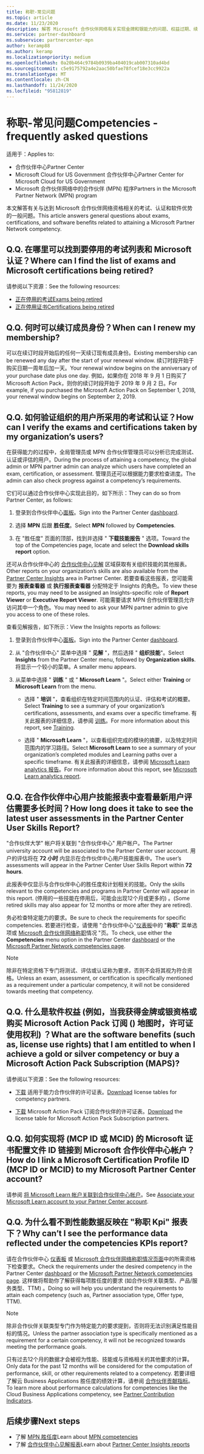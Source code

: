 ```yaml
---
title: 称职-常见问题
ms.topic: article
ms.date: 11/23/2020
description: 解答 Microsoft 合作伙伴网络有关实现金牌和银能力的问题、权益过期、续订和激活 Azure、cloud、Visual Studio 和技术和支持权益的许可证
ms.service: partner-dashboard
ms.subservice: partnercenter-mpn
author: keramp88
ms.author: keramp
ms.localizationpriority: medium
ms.openlocfilehash: 0a20b464c9784b0939ba404019cab007310ad4bd
ms.sourcegitcommit: c5e9175792a4e2aac50bfae78fcef18e3cc9922a
ms.translationtype: MT
ms.contentlocale: zh-CN
ms.lasthandoff: 11/24/2020
ms.locfileid: "95812819"
---
```

# <a name="competencies---frequently-asked-questions"></a><span data-ttu-id="e10be-103">称职-常见问题</span><span class="sxs-lookup"><span data-stu-id="e10be-103">Competencies - frequently asked questions</span></span>

<span data-ttu-id="e10be-104">适用于：</span><span class="sxs-lookup"><span data-stu-id="e10be-104">Applies to:</span></span>

- <span data-ttu-id="e10be-105">合作伙伴中心</span><span class="sxs-lookup"><span data-stu-id="e10be-105">Partner Center</span></span>
- <span data-ttu-id="e10be-106">Microsoft Cloud for US Government 合作伙伴中心</span><span class="sxs-lookup"><span data-stu-id="e10be-106">Partner Center for Microsoft Cloud for US Government</span></span>
- <span data-ttu-id="e10be-107">Microsoft 合作伙伴网络中的合作伙伴 (MPN) 程序</span><span class="sxs-lookup"><span data-stu-id="e10be-107">Partners in the Microsoft Partner Network (MPN) program</span></span>

<span data-ttu-id="e10be-108">本文解答有关与达到 Microsoft 合作伙伴网络资格相关的考试、认证和软件优势的一般问题。</span><span class="sxs-lookup"><span data-stu-id="e10be-108">This article answers general questions about exams, certifications, and software benefits related to attaining a Microsoft Partner Network competency.</span></span>

## <a name="q-where-can-i-find-the-list-of-exams-and-microsoft-certifications-being-retired"></a><span data-ttu-id="e10be-109">Q.</span><span class="sxs-lookup"><span data-stu-id="e10be-109">Q.</span></span> <span data-ttu-id="e10be-110">在哪里可以找到要停用的考试列表和 Microsoft 认证？</span><span class="sxs-lookup"><span data-stu-id="e10be-110">Where can I find the list of exams and Microsoft certifications being retired?</span></span>

<span data-ttu-id="e10be-111">请参阅以下资源：</span><span class="sxs-lookup"><span data-stu-id="e10be-111">See the following resources:</span></span>

- [<span data-ttu-id="e10be-112">正在停用的考试</span><span class="sxs-lookup"><span data-stu-id="e10be-112">Exams being retired</span></span>](/learn/certifications/retired-certification-exams)
- [<span data-ttu-id="e10be-113">正在停用证书</span><span class="sxs-lookup"><span data-stu-id="e10be-113">Certifications being retired</span></span>](/learn/certifications/retired-certifications)

## <a name="q-when-can-i-renew-my-membership"></a><span data-ttu-id="e10be-114">Q.</span><span class="sxs-lookup"><span data-stu-id="e10be-114">Q.</span></span> <span data-ttu-id="e10be-115">何时可以续订成员身份？</span><span class="sxs-lookup"><span data-stu-id="e10be-115">When can I renew my membership?</span></span>

<span data-ttu-id="e10be-116">可以在续订时段开始后的任何一天续订现有成员身份。</span><span class="sxs-lookup"><span data-stu-id="e10be-116">Existing membership can be renewed any day after the start of your renewal window.</span></span> <span data-ttu-id="e10be-117">续订时段开始于购买日期一周年后加一天。</span><span class="sxs-lookup"><span data-stu-id="e10be-117">Your renewal window begins on the anniversary of your purchase date plus one day.</span></span> <span data-ttu-id="e10be-118">例如，如果你在 2018 年 9 月 1 日购买了 Microsoft Action Pack，则你的续订时段开始于 2019 年 9 月 2 日。</span><span class="sxs-lookup"><span data-stu-id="e10be-118">For example, if you purchased the Microsoft Action Pack on September 1, 2018, your renewal window begins on September 2, 2019.</span></span>

## <a name="q-how-can-i-verify-the-exams-and-certifications-taken-by-my-organizations-users"></a><span data-ttu-id="e10be-119">Q.</span><span class="sxs-lookup"><span data-stu-id="e10be-119">Q.</span></span> <span data-ttu-id="e10be-120">如何验证组织的用户所采用的考试和认证？</span><span class="sxs-lookup"><span data-stu-id="e10be-120">How can I verify the exams and certifications taken by my organization’s users?</span></span>

<span data-ttu-id="e10be-121">在获得能力的过程中，全局管理员或 MPN 合作伙伴管理员可以分析已完成测试、认证或评估的用户。</span><span class="sxs-lookup"><span data-stu-id="e10be-121">During the process of attaining a competency, the global admin or MPN partner admin can analyze which users have completed an exam, certification, or assessment.</span></span> <span data-ttu-id="e10be-122">管理员还可以根据能力要求检查进度。</span><span class="sxs-lookup"><span data-stu-id="e10be-122">The admin can also check progress against a competency’s requirements.</span></span>

<span data-ttu-id="e10be-123">它们可以通过合作伙伴中心实现此目的，如下所示：</span><span class="sxs-lookup"><span data-stu-id="e10be-123">They can do so from Partner Center, as follows:</span></span>

1. <span data-ttu-id="e10be-124">登录到合作伙伴中心[面板](https://partner.microsoft.com/dashboard)。</span><span class="sxs-lookup"><span data-stu-id="e10be-124">Sign into the Partner Center [dashboard](https://partner.microsoft.com/dashboard).</span></span>

1. <span data-ttu-id="e10be-125">选择 **MPN** 后跟 **胜任度**。</span><span class="sxs-lookup"><span data-stu-id="e10be-125">Select **MPN** followed by **Competencies**.</span></span>

1. <span data-ttu-id="e10be-126">在 "胜任度" 页面的顶部，找到并选择 " **下载技能报告** " 选项。</span><span class="sxs-lookup"><span data-stu-id="e10be-126">Toward the top of the Competencies page, locate and select the **Download skills report** option.</span></span>

<span data-ttu-id="e10be-127">还可从合作伙伴中心的 [合作伙伴中心见解](partner-center-insights.md) 区域获取有关组织技能的其他报表。</span><span class="sxs-lookup"><span data-stu-id="e10be-127">Other reports on your organization’s skills are also available from the [Partner Center Insights](partner-center-insights.md) area in Partner Center.</span></span> <span data-ttu-id="e10be-128">若要查看这些报表，您可能需要为 **报表查看器** 或 **执行报表查看器** 分配特定于 Insights 的角色。</span><span class="sxs-lookup"><span data-stu-id="e10be-128">To view these reports, you may need to be assigned an Insights-specific role of **Report Viewer** or **Executive Report Viewer**.</span></span> <span data-ttu-id="e10be-129">可能需要请求 MPN 合作伙伴管理员允许访问其中一个角色。</span><span class="sxs-lookup"><span data-stu-id="e10be-129">You may need to ask your MPN partner admin to give you access to one of these roles.</span></span>

<span data-ttu-id="e10be-130">查看见解报告，如下所示：</span><span class="sxs-lookup"><span data-stu-id="e10be-130">View the Insights reports as follows:</span></span>

1. <span data-ttu-id="e10be-131">登录到合作伙伴中心[面板](https://partner.microsoft.com/dashboard)。</span><span class="sxs-lookup"><span data-stu-id="e10be-131">Sign into the Partner Center [dashboard](https://partner.microsoft.com/dashboard).</span></span>

1. <span data-ttu-id="e10be-132">从 "合作伙伴中心" 菜单中选择 " **见解** "，然后选择 " **组织技能**"。</span><span class="sxs-lookup"><span data-stu-id="e10be-132">Select **Insights** from the Partner Center menu, followed by **Organization skills**.</span></span> <span data-ttu-id="e10be-133">将显示一个较小的菜单。</span><span class="sxs-lookup"><span data-stu-id="e10be-133">A smaller menu appears.</span></span>

1. <span data-ttu-id="e10be-134">从菜单中选择 " **训练** " 或 " **Microsoft Learn** "。</span><span class="sxs-lookup"><span data-stu-id="e10be-134">Select either **Training** or **Microsoft Learn** from the menu.</span></span>

   - <span data-ttu-id="e10be-135">选择 " **培训** "，查看组织在特定时间范围内的认证、评估和考试的概要。</span><span class="sxs-lookup"><span data-stu-id="e10be-135">Select **Training** to see a summary of your organization’s certifications, assessments, and exams over a specific timeframe.</span></span> <span data-ttu-id="e10be-136">有关此报表的详细信息，请参阅 [训练](pci-training-dashboard.md)。</span><span class="sxs-lookup"><span data-stu-id="e10be-136">For more information about this report, see [Training](pci-training-dashboard.md).</span></span>

   - <span data-ttu-id="e10be-137">选择 " **Microsoft Learn** "，以查看组织完成的模块的摘要，以及特定时间范围内的学习路径。</span><span class="sxs-lookup"><span data-stu-id="e10be-137">Select **Microsoft Learn** to see a summary of your organization’s completed modules and Learning paths over a specific timeframe.</span></span> <span data-ttu-id="e10be-138">有关此报表的详细信息，请参阅 [Microsoft Learn analytics 报告](ms-learn-analytics.md)。</span><span class="sxs-lookup"><span data-stu-id="e10be-138">For more information about this report, see [Microsoft Learn analytics report](ms-learn-analytics.md).</span></span>

## <a name="q-how-long-does-it-take-to-see-the-latest-user-assessments-in-the-partner-center-user-skills-report"></a><span data-ttu-id="e10be-139">Q.</span><span class="sxs-lookup"><span data-stu-id="e10be-139">Q.</span></span> <span data-ttu-id="e10be-140">在合作伙伴中心用户技能报表中查看最新用户评估需要多长时间？</span><span class="sxs-lookup"><span data-stu-id="e10be-140">How long does it take to see the latest user assessments in the Partner Center User Skills Report?</span></span>

<span data-ttu-id="e10be-141">"合作伙伴大学" 帐户将关联到 "合作伙伴中心" 用户帐户。</span><span class="sxs-lookup"><span data-stu-id="e10be-141">The Partner university account will be associated to the Partner Center user account.</span></span> <span data-ttu-id="e10be-142">用户的评估将在 **72 小时** 内显示在合作伙伴中心用户技能报表中。</span><span class="sxs-lookup"><span data-stu-id="e10be-142">The user’s assessments will appear in the Partner Center User Skills Report within **72 hours**.</span></span>

<span data-ttu-id="e10be-143">此报表中仅显示与合作伙伴中心的胜任度和计划相关的技能。</span><span class="sxs-lookup"><span data-stu-id="e10be-143">Only the skills relevant to the competencies and programs in Partner Center will appear in this report.</span></span> <span data-ttu-id="e10be-144"> (停用的一些技能在停用后，可能会出现12个月或更多的) 。</span><span class="sxs-lookup"><span data-stu-id="e10be-144">(Some retired skills may also appear for 12 months or more after they are retired).</span></span>

<span data-ttu-id="e10be-145">务必检查特定能力的要求。</span><span class="sxs-lookup"><span data-stu-id="e10be-145">Be sure to check the requirements for specific competencies.</span></span> <span data-ttu-id="e10be-146">若要进行检查，请使用 "合作伙伴中心"[仪表板](https://partner.microsoft.com/dashboard)中的 "**称职**" 菜单选项或 [Microsoft 合作伙伴网络称职](https://partner.microsoft.com/membership/competencies)情况 "页。</span><span class="sxs-lookup"><span data-stu-id="e10be-146">To check, use either the **Competencies** menu option in the Partner Center [dashboard](https://partner.microsoft.com/dashboard) or the [Microsoft Partner Network competencies page](https://partner.microsoft.com/membership/competencies).</span></span>

> [!NOTE]
> <span data-ttu-id="e10be-147">除非在特定资格下专门将测试、评估或认证称为要求，否则不会将其视为符合资格。</span><span class="sxs-lookup"><span data-stu-id="e10be-147">Unless an exam, assessment, or certification is specifically mentioned as a requirement under a particular competency, it will not be considered towards meeting that competency.</span></span>

## <a name="q-what-are-the-software-benefits-such-as-license-use-rights-that-i-am-entitled-to-when-i-achieve-a-gold-or-silver-competency-or-buy-a-microsoft-action-pack-subscription-maps"></a><span data-ttu-id="e10be-148">Q.</span><span class="sxs-lookup"><span data-stu-id="e10be-148">Q.</span></span> <span data-ttu-id="e10be-149">什么是软件权益 (例如，当我获得金牌或银资格或购买 Microsoft Action Pack 订阅 () 地图时，许可证使用权利) ？</span><span class="sxs-lookup"><span data-stu-id="e10be-149">What are the software benefits (such as, license use rights) that I am entitled to when I achieve a gold or silver competency or buy a Microsoft Action Pack Subscription (MAPS)?</span></span>

<span data-ttu-id="e10be-150">请参阅以下资源：</span><span class="sxs-lookup"><span data-stu-id="e10be-150">See the following resources:</span></span>

- <span data-ttu-id="e10be-151">[下载](https://assetsprod.microsoft.com/mpn-maps-software-iur-competency-license-table.docx) 适用于能力合作伙伴的许可证表。</span><span class="sxs-lookup"><span data-stu-id="e10be-151">[Download](https://assetsprod.microsoft.com/mpn-maps-software-iur-competency-license-table.docx) license tables for competency partners.</span></span>

- <span data-ttu-id="e10be-152">[下载](https://assetsprod.microsoft.com/en-us/microsoft-action-pack-license-table.pdf) Microsoft Action Pack 订阅合作伙伴的许可证表。</span><span class="sxs-lookup"><span data-stu-id="e10be-152">[Download](https://assetsprod.microsoft.com/en-us/microsoft-action-pack-license-table.pdf) the license table for Microsoft Action Pack Subscription partners.</span></span>

## <a name="q-how-do-i-link-a-microsoft-certification-profile-id-mcp-id-or-mcid-to-my-microsoft-partner-center-account"></a><span data-ttu-id="e10be-153">Q.</span><span class="sxs-lookup"><span data-stu-id="e10be-153">Q.</span></span> <span data-ttu-id="e10be-154">如何实现将 (MCP ID 或 MCID) 的 Microsoft 证书配置文件 ID 链接到 Microsoft 合作伙伴中心帐户？</span><span class="sxs-lookup"><span data-stu-id="e10be-154">How do I link a Microsoft Certification Profile ID (MCP ID or MCID) to my Microsoft Partner Center account?</span></span>

<span data-ttu-id="e10be-155">请参阅 [将 Microsoft Learn 帐户关联到合作伙伴中心帐户](ms-learn-associate.md)。</span><span class="sxs-lookup"><span data-stu-id="e10be-155">See [Associate your Microsoft Learn account to your Partner Center account](ms-learn-associate.md).</span></span>

## <a name="q-why-cant-i-see-the-performance-data-reflected-under-the-competencies-kpis-report"></a><span data-ttu-id="e10be-156">Q.</span><span class="sxs-lookup"><span data-stu-id="e10be-156">Q.</span></span> <span data-ttu-id="e10be-157">为什么看不到性能数据反映在 "称职 Kpi" 报表下？</span><span class="sxs-lookup"><span data-stu-id="e10be-157">Why can’t I see the performance data reflected under the competencies KPIs report?</span></span>

<span data-ttu-id="e10be-158">请在合作伙伴中心 [仪表板](https://partner.microsoft.com/dashboard) 或 [Microsoft 合作伙伴网络称职情况页面](https://partner.microsoft.com/membership/competencies)中的所需资格下检查要求。</span><span class="sxs-lookup"><span data-stu-id="e10be-158">Check the requirements under the desired competency in the Partner Center [dashboard](https://partner.microsoft.com/dashboard) or the [Microsoft Partner Network competencies page](https://partner.microsoft.com/membership/competencies).</span></span> <span data-ttu-id="e10be-159">这样做将帮助你了解获得每项胜任度的要求 (如合作伙伴关联类型、产品/服务类型、TTM) 。</span><span class="sxs-lookup"><span data-stu-id="e10be-159">Doing so will help you understand the requirements to attain each competency (such as, Partner association type, Offer type, TTM).</span></span>

> [!NOTE]
> <span data-ttu-id="e10be-160">除非合作伙伴关联类型专门作为特定能力的要求提到，否则将无法识别满足性能目标的情况。</span><span class="sxs-lookup"><span data-stu-id="e10be-160">Unless the partner association type is specifically mentioned as a requirement for a certain competency, it will not be recognized towards meeting the performance goals.</span></span>
>
> <span data-ttu-id="e10be-161">只有过去12个月的数据才会被视为性能、技能或与资格相关的其他要求的计算。</span><span class="sxs-lookup"><span data-stu-id="e10be-161">Only data for the past 12 months will be considered for the computation of performance, skill, or other requirements related to a competency.</span></span> <span data-ttu-id="e10be-162">若要详细了解云 Business Applications 胜任度的绩效计算，请参阅 [合作伙伴贡献指标](partner-contribution-indicators.md)。</span><span class="sxs-lookup"><span data-stu-id="e10be-162">To learn more about performance calculations for competencies like the Cloud Business Applications competency, see [Partner Contribution Indicators](partner-contribution-indicators.md).</span></span>

## <a name="next-steps"></a><span data-ttu-id="e10be-163">后续步骤</span><span class="sxs-lookup"><span data-stu-id="e10be-163">Next steps</span></span>

- <span data-ttu-id="e10be-164">了解 [MPN 胜任度](learn-about-competencies.md)</span><span class="sxs-lookup"><span data-stu-id="e10be-164">Learn about [MPN competencies](learn-about-competencies.md)</span></span>
- <span data-ttu-id="e10be-165">了解 [合作伙伴中心见解报表](partner-center-insights.md)</span><span class="sxs-lookup"><span data-stu-id="e10be-165">Learn about [Partner Center Insights reports](partner-center-insights.md)</span></span>

